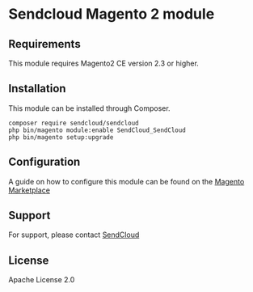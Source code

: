 # Sendcloud Magento 2 module

## Requirements
This module requires Magento2 CE version 2.3 or higher.
## Installation
This module can be installed through Composer. 
````
composer require sendcloud/sendcloud
php bin/magento module:enable SendCloud_SendCloud
php bin/magento setup:upgrade
````

## Configuration
A guide on how to configure this module can be found on the [Magento Marketplace](https://marketplace.magento.com/sendcloud-sendcloud.html)

## Support
For support, please contact [SendCloud](https://www.sendcloud.com/contact/)

## License
Apache License 2.0